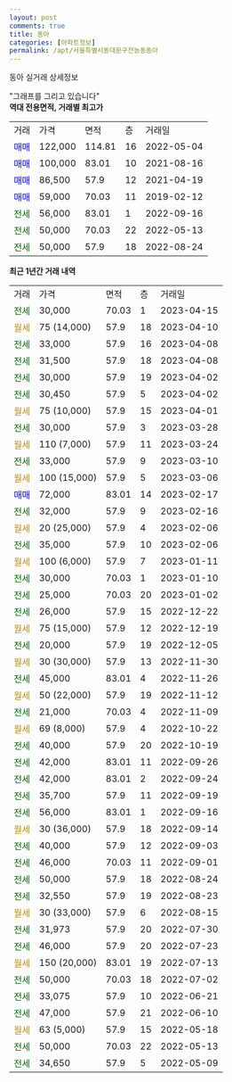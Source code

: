 ```yaml
---
layout: post
comments: true
title: 동아
categories: [아파트정보]
permalink: /apt/서울특별시동대문구전농동동아
---
```


동아 실거래 상세정보

<script type="text/javascript">
  google.charts.load('current', {'packages':['line', 'corechart']});
  google.charts.setOnLoadCallback(drawChart);

  function drawChart() {
    var data = new google.visualization.DataTable();
    data.addColumn('date', '거래일');
    data.addColumn('number', "매매");
    data.addColumn('number', "전세");
    data.addColumn('number', "전매");

    data.addRows([[new Date(Date.parse("2023-04-15")), null, 30000, null], [new Date(Date.parse("2023-04-10")), null, null, null], [new Date(Date.parse("2023-04-08")), null, 33000, null], [new Date(Date.parse("2023-04-08")), null, 31500, null], [new Date(Date.parse("2023-04-02")), null, 30000, null], [new Date(Date.parse("2023-04-02")), null, 30450, null], [new Date(Date.parse("2023-04-01")), null, null, null], [new Date(Date.parse("2023-03-28")), null, 30000, null], [new Date(Date.parse("2023-03-24")), null, null, null], [new Date(Date.parse("2023-03-10")), null, 33000, null], [new Date(Date.parse("2023-03-06")), null, null, null], [new Date(Date.parse("2023-02-17")), 72000, null, null], [new Date(Date.parse("2023-02-16")), null, 32000, null], [new Date(Date.parse("2023-02-06")), null, null, null], [new Date(Date.parse("2023-02-06")), null, 35000, null], [new Date(Date.parse("2023-01-11")), null, null, null], [new Date(Date.parse("2023-01-10")), null, 30000, null], [new Date(Date.parse("2023-01-02")), null, 25000, null], [new Date(Date.parse("2022-12-22")), null, 26000, null], [new Date(Date.parse("2022-12-19")), null, null, null], [new Date(Date.parse("2022-12-05")), null, 20000, null], [new Date(Date.parse("2022-11-30")), null, null, null], [new Date(Date.parse("2022-11-26")), null, 45000, null], [new Date(Date.parse("2022-11-12")), null, null, null], [new Date(Date.parse("2022-11-09")), null, 21000, null], [new Date(Date.parse("2022-10-22")), null, null, null], [new Date(Date.parse("2022-10-19")), null, 40000, null], [new Date(Date.parse("2022-09-26")), null, 42000, null], [new Date(Date.parse("2022-09-24")), null, 42000, null], [new Date(Date.parse("2022-09-19")), null, 35700, null], [new Date(Date.parse("2022-09-16")), null, 56000, null], [new Date(Date.parse("2022-09-14")), null, null, null], [new Date(Date.parse("2022-09-03")), null, 40000, null], [new Date(Date.parse("2022-09-01")), null, 46000, null], [new Date(Date.parse("2022-08-24")), null, 50000, null], [new Date(Date.parse("2022-08-23")), null, 32550, null], [new Date(Date.parse("2022-08-15")), null, null, null], [new Date(Date.parse("2022-07-30")), null, 31973, null], [new Date(Date.parse("2022-07-23")), null, 46000, null], [new Date(Date.parse("2022-07-13")), null, null, null], [new Date(Date.parse("2022-07-02")), null, 50000, null], [new Date(Date.parse("2022-06-21")), null, 33075, null], [new Date(Date.parse("2022-06-10")), null, 47000, null], [new Date(Date.parse("2022-05-18")), null, null, null], [new Date(Date.parse("2022-05-13")), null, 50000, null], [new Date(Date.parse("2022-05-09")), null, 34650, null]]);

    var options = {
      hAxis: {
        format: 'yyyy/MM/dd'
      },    
      lineWidth: 0,
      pointsVisible: true,    
      title: '최근 1년간 유형별 실거래가 분포',
      legend: { position: 'bottom' }
    };

    var formatter = new google.visualization.NumberFormat({pattern:'###,###'} );
    formatter.format(data, 1);
    formatter.format(data, 2);
    
    setTimeout(function() {
        var chart = new google.visualization.LineChart(document.getElementById('columnchart_material'));
        chart.draw(data, (options));
        document.getElementById('loading').style.display = 'none';
    }, 200);
  }
</script>


<div id="loading" style="z-index:20; display: block; margin-left: 0px">"그래프를 그리고 있습니다"</div>
<div id="columnchart_material" style="width: 95%; margin-left: 0px; display: block"></div>
<!-- contents start -->
<b>역대 전용면적, 거래별 최고가</b>
<table class="sortable">
    <tr>
      <td>거래</td>
      <td>가격</td>
      <td>면적</td>
      <td>층</td>
      <td>거래일</td>
    </tr>
        <tr>
          <td><a style="color: blue">매매</a></td>
          <td>122,000</td>
          <td>114.81</td>
          <td>16</td>
          <td>2022-05-04</td>
        </tr>            <tr>
          <td><a style="color: blue">매매</a></td>
          <td>100,000</td>
          <td>83.01</td>
          <td>10</td>
          <td>2021-08-16</td>
        </tr>            <tr>
          <td><a style="color: blue">매매</a></td>
          <td>86,500</td>
          <td>57.9</td>
          <td>12</td>
          <td>2021-04-19</td>
        </tr>            <tr>
          <td><a style="color: blue">매매</a></td>
          <td>59,000</td>
          <td>70.03</td>
          <td>11</td>
          <td>2019-02-12</td>
        </tr>        
        <tr>
              <td><a style="color: darkgreen">전세</a></td>
              <td>56,000</td>
              <td>83.01</td>
              <td>1</td>
              <td>2022-09-16</td>
            </tr>            <tr>
              <td><a style="color: darkgreen">전세</a></td>
              <td>50,000</td>
              <td>70.03</td>
              <td>22</td>
              <td>2022-05-13</td>
            </tr>            <tr>
              <td><a style="color: darkgreen">전세</a></td>
              <td>50,000</td>
              <td>57.9</td>
              <td>18</td>
              <td>2022-08-24</td>
            </tr>        
    
</table>

<b>최근 1년간 거래 내역</b>

<table class="sortable">
    <tr>
      <td>거래</td>
      <td>가격</td>
      <td>면적</td>
      <td>층</td>
      <td>거래일</td>
    </tr>
    <tr>
      <td><a style="color: darkgreen">전세</a></td>
      <td>30,000</td>
      <td>70.03</td>
      <td>1</td>
      <td>2023-04-15</td>
    </tr>          <tr>
      <td><a style="color: darkgoldenrod">월세</a></td>
      <td>75 (14,000)</td>
      <td>57.9</td>
      <td>18</td>
      <td>2023-04-10</td>
    </tr>          <tr>
      <td><a style="color: darkgreen">전세</a></td>
      <td>33,000</td>
      <td>57.9</td>
      <td>16</td>
      <td>2023-04-08</td>
    </tr>          <tr>
      <td><a style="color: darkgreen">전세</a></td>
      <td>31,500</td>
      <td>57.9</td>
      <td>18</td>
      <td>2023-04-08</td>
    </tr>          <tr>
      <td><a style="color: darkgreen">전세</a></td>
      <td>30,000</td>
      <td>57.9</td>
      <td>19</td>
      <td>2023-04-02</td>
    </tr>          <tr>
      <td><a style="color: darkgreen">전세</a></td>
      <td>30,450</td>
      <td>57.9</td>
      <td>5</td>
      <td>2023-04-02</td>
    </tr>          <tr>
      <td><a style="color: darkgoldenrod">월세</a></td>
      <td>75 (10,000)</td>
      <td>57.9</td>
      <td>15</td>
      <td>2023-04-01</td>
    </tr>          <tr>
      <td><a style="color: darkgreen">전세</a></td>
      <td>30,000</td>
      <td>57.9</td>
      <td>3</td>
      <td>2023-03-28</td>
    </tr>          <tr>
      <td><a style="color: darkgoldenrod">월세</a></td>
      <td>110 (7,000)</td>
      <td>57.9</td>
      <td>11</td>
      <td>2023-03-24</td>
    </tr>          <tr>
      <td><a style="color: darkgreen">전세</a></td>
      <td>33,000</td>
      <td>57.9</td>
      <td>9</td>
      <td>2023-03-10</td>
    </tr>          <tr>
      <td><a style="color: darkgoldenrod">월세</a></td>
      <td>100 (15,000)</td>
      <td>57.9</td>
      <td>5</td>
      <td>2023-03-06</td>
    </tr>          <tr>
      <td><a style="color: blue">매매</a></td>
      <td>72,000</td>
      <td>83.01</td>
      <td>14</td>
      <td>2023-02-17</td>
    </tr>          <tr>
      <td><a style="color: darkgreen">전세</a></td>
      <td>32,000</td>
      <td>57.9</td>
      <td>9</td>
      <td>2023-02-16</td>
    </tr>          <tr>
      <td><a style="color: darkgoldenrod">월세</a></td>
      <td>20 (25,000)</td>
      <td>57.9</td>
      <td>4</td>
      <td>2023-02-06</td>
    </tr>          <tr>
      <td><a style="color: darkgreen">전세</a></td>
      <td>35,000</td>
      <td>57.9</td>
      <td>10</td>
      <td>2023-02-06</td>
    </tr>          <tr>
      <td><a style="color: darkgoldenrod">월세</a></td>
      <td>100 (6,000)</td>
      <td>57.9</td>
      <td>7</td>
      <td>2023-01-11</td>
    </tr>          <tr>
      <td><a style="color: darkgreen">전세</a></td>
      <td>30,000</td>
      <td>70.03</td>
      <td>1</td>
      <td>2023-01-10</td>
    </tr>          <tr>
      <td><a style="color: darkgreen">전세</a></td>
      <td>25,000</td>
      <td>70.03</td>
      <td>20</td>
      <td>2023-01-02</td>
    </tr>          <tr>
      <td><a style="color: darkgreen">전세</a></td>
      <td>26,000</td>
      <td>57.9</td>
      <td>15</td>
      <td>2022-12-22</td>
    </tr>          <tr>
      <td><a style="color: darkgoldenrod">월세</a></td>
      <td>75 (15,000)</td>
      <td>57.9</td>
      <td>12</td>
      <td>2022-12-19</td>
    </tr>          <tr>
      <td><a style="color: darkgreen">전세</a></td>
      <td>20,000</td>
      <td>57.9</td>
      <td>19</td>
      <td>2022-12-05</td>
    </tr>          <tr>
      <td><a style="color: darkgoldenrod">월세</a></td>
      <td>30 (30,000)</td>
      <td>57.9</td>
      <td>13</td>
      <td>2022-11-30</td>
    </tr>          <tr>
      <td><a style="color: darkgreen">전세</a></td>
      <td>45,000</td>
      <td>83.01</td>
      <td>4</td>
      <td>2022-11-26</td>
    </tr>          <tr>
      <td><a style="color: darkgoldenrod">월세</a></td>
      <td>50 (22,000)</td>
      <td>57.9</td>
      <td>19</td>
      <td>2022-11-12</td>
    </tr>          <tr>
      <td><a style="color: darkgreen">전세</a></td>
      <td>21,000</td>
      <td>70.03</td>
      <td>4</td>
      <td>2022-11-09</td>
    </tr>          <tr>
      <td><a style="color: darkgoldenrod">월세</a></td>
      <td>69 (8,000)</td>
      <td>57.9</td>
      <td>4</td>
      <td>2022-10-22</td>
    </tr>          <tr>
      <td><a style="color: darkgreen">전세</a></td>
      <td>40,000</td>
      <td>57.9</td>
      <td>20</td>
      <td>2022-10-19</td>
    </tr>          <tr>
      <td><a style="color: darkgreen">전세</a></td>
      <td>42,000</td>
      <td>83.01</td>
      <td>11</td>
      <td>2022-09-26</td>
    </tr>          <tr>
      <td><a style="color: darkgreen">전세</a></td>
      <td>42,000</td>
      <td>83.01</td>
      <td>2</td>
      <td>2022-09-24</td>
    </tr>          <tr>
      <td><a style="color: darkgreen">전세</a></td>
      <td>35,700</td>
      <td>57.9</td>
      <td>11</td>
      <td>2022-09-19</td>
    </tr>          <tr>
      <td><a style="color: darkgreen">전세</a></td>
      <td>56,000</td>
      <td>83.01</td>
      <td>1</td>
      <td>2022-09-16</td>
    </tr>          <tr>
      <td><a style="color: darkgoldenrod">월세</a></td>
      <td>30 (36,000)</td>
      <td>57.9</td>
      <td>18</td>
      <td>2022-09-14</td>
    </tr>          <tr>
      <td><a style="color: darkgreen">전세</a></td>
      <td>40,000</td>
      <td>57.9</td>
      <td>12</td>
      <td>2022-09-03</td>
    </tr>          <tr>
      <td><a style="color: darkgreen">전세</a></td>
      <td>46,000</td>
      <td>70.03</td>
      <td>11</td>
      <td>2022-09-01</td>
    </tr>          <tr>
      <td><a style="color: darkgreen">전세</a></td>
      <td>50,000</td>
      <td>57.9</td>
      <td>18</td>
      <td>2022-08-24</td>
    </tr>          <tr>
      <td><a style="color: darkgreen">전세</a></td>
      <td>32,550</td>
      <td>57.9</td>
      <td>19</td>
      <td>2022-08-23</td>
    </tr>          <tr>
      <td><a style="color: darkgoldenrod">월세</a></td>
      <td>30 (33,000)</td>
      <td>57.9</td>
      <td>6</td>
      <td>2022-08-15</td>
    </tr>          <tr>
      <td><a style="color: darkgreen">전세</a></td>
      <td>31,973</td>
      <td>57.9</td>
      <td>20</td>
      <td>2022-07-30</td>
    </tr>          <tr>
      <td><a style="color: darkgreen">전세</a></td>
      <td>46,000</td>
      <td>57.9</td>
      <td>20</td>
      <td>2022-07-23</td>
    </tr>          <tr>
      <td><a style="color: darkgoldenrod">월세</a></td>
      <td>150 (20,000)</td>
      <td>83.01</td>
      <td>19</td>
      <td>2022-07-13</td>
    </tr>          <tr>
      <td><a style="color: darkgreen">전세</a></td>
      <td>50,000</td>
      <td>70.03</td>
      <td>18</td>
      <td>2022-07-02</td>
    </tr>          <tr>
      <td><a style="color: darkgreen">전세</a></td>
      <td>33,075</td>
      <td>57.9</td>
      <td>10</td>
      <td>2022-06-21</td>
    </tr>          <tr>
      <td><a style="color: darkgreen">전세</a></td>
      <td>47,000</td>
      <td>57.9</td>
      <td>21</td>
      <td>2022-06-10</td>
    </tr>          <tr>
      <td><a style="color: darkgoldenrod">월세</a></td>
      <td>63 (5,000)</td>
      <td>57.9</td>
      <td>15</td>
      <td>2022-05-18</td>
    </tr>          <tr>
      <td><a style="color: darkgreen">전세</a></td>
      <td>50,000</td>
      <td>70.03</td>
      <td>22</td>
      <td>2022-05-13</td>
    </tr>          <tr>
      <td><a style="color: darkgreen">전세</a></td>
      <td>34,650</td>
      <td>57.9</td>
      <td>5</td>
      <td>2022-05-09</td>
    </tr>      </table>
<!-- contents end -->    

